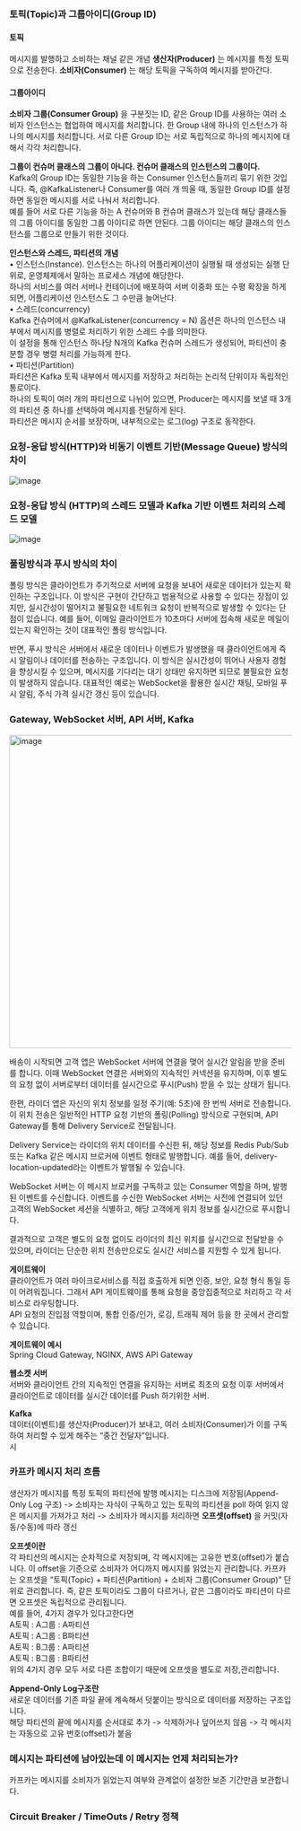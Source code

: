 ### 토픽(Topic)과 그룹아이디(Group ID)
#### 토픽
메시지를 발행하고 소비하는 채널 같은 개념 **생산자(Producer)** 는 메시지를 특정 토픽으로 전송한다.
**소비자(Consumer)** 는 해당 토픽을 구독하여 메시지를 받아간다.  
#### 그룹아이디
**소비자 그룹(Consumer Group)** 을 구분짓는 ID, 같은 Group ID를 사용하는 여러 소비자 인스턴스는 협업하여 메시지를 처리합니다. 한 Group 내에 하나의 인스턴스가 하나의 메시지를 처리합니다.
서로 다른 Group ID는 서로 독립적으로 하나의 메시지에 대해서 각각 처리합니다.  

**그룹이 컨슈머 클래스의 그룹이 아니다. 컨슈머 클래스의 인스턴스의 그룹이다.**  
Kafka의 Group ID는 동일한 기능을 하는 Consumer 인스턴스들끼리 묶기 위한 것입니다.
즉, @KafkaListener나 Consumer를 여러 개 띄울 때, 동일한 Group ID를 설정하면 동일한 메시지를 서로 나눠서 처리합니다.  
예를 들어 서로 다른 기능을 하는 A 컨슈머와 B 컨슈머 클래스가 있는데 해당 클래스들의 그룹 아이디를 동일한 그룹 아이디로 하면 안된다. 그룹 아이디는 해당 클래스의 인스턴스를 그룹으로 만들기 위한 것이다.

**인스턴스와 스레드, 파티션의 개념**  
•	인스턴스(Instance). 
인스턴스는 하나의 어플리케이션이 실행될 때 생성되는 실행 단위로, 운영체제에서 말하는 프로세스 개념에 해당한다.  
하나의 서비스를 여러 서버나 컨테이너에 배포하여 서버 이중화 또는 수평 확장을 하게 되면, 어플리케이션 인스턴스도 그 수만큼 늘어난다.  
•	스레드(concurrency)  
Kafka 컨슈머에서 @KafkaListener(concurrency = N) 옵션은 하나의 인스턴스 내부에서 메시지를 병렬로 처리하기 위한 스레드 수를 의미한다.  
이 설정을 통해 인스턴스 하나당 N개의 Kafka 컨슈머 스레드가 생성되어, 파티션이 충분할 경우 병렬 처리를 가능하게 한다.  
•	파티션(Partition)  
파티션은 Kafka 토픽 내부에서 메시지를 저장하고 처리하는 논리적 단위이자 독립적인 통로이다.  
하나의 토픽이 여러 개의 파티션으로 나뉘어 있으면, Producer는 메시지를 보낼 때 3개의 파티션 중 하나를 선택하여 메시지를 전달하게 된다.  
파티션은 메시지 순서를 보장하며, 내부적으로는 로그(log) 구조로 동작한다.  

### 요청-응답 방식(HTTP)와 비동기 이벤트 기반(Message Queue) 방식의 차이
![image](https://github.com/user-attachments/assets/44e158e9-2f84-4c4c-a046-697ef100002c)  

### 요청-응답 방식 (HTTP)의 스레드 모델과 Kafka 기반 이벤트 처리의 스레드 모델

![image](https://github.com/user-attachments/assets/70067e81-19a5-4c7e-9b71-b21124910ff0)

### 풀링방식과 푸시 방식의 차이
폴링 방식은 클라이언트가 주기적으로 서버에 요청을 보내어 새로운 데이터가 있는지 확인하는 구조입니다. 이 방식은 구현이 간단하고 범용적으로 사용할 수 있다는 장점이 있지만, 실시간성이 떨어지고 불필요한 네트워크 요청이 반복적으로 발생할 수 있다는 단점이 있습니다. 예를 들어, 이메일 클라이언트가 10초마다 서버에 접속해 새로운 메일이 있는지 확인하는 것이 대표적인 폴링 방식입니다.  
  
반면, 푸시 방식은 서버에서 새로운 데이터나 이벤트가 발생했을 때 클라이언트에게 즉시 알림이나 데이터를 전송하는 구조입니다. 이 방식은 실시간성이 뛰어나 사용자 경험을 향상시킬 수 있으며, 메시지를 기다리는 대기 상태만 유지하면 되므로 불필요한 요청이 발생하지 않습니다. 대표적인 예로는 WebSocket을 활용한 실시간 채팅, 모바일 푸시 알림, 주식 가격 실시간 갱신 등이 있습니다.  

### Gateway, WebSocket 서버, API 서버, Kafka
<img width="558" alt="image" src="https://github.com/user-attachments/assets/1536f251-d7b1-4a71-88a4-d5a47b75c244" />   
  
배송이 시작되면 고객 앱은 WebSocket 서버에 연결을 맺어 실시간 알림을 받을 준비를 합니다. 이때 WebSocket 연결은 서버와의 지속적인 커넥션을 유지하며, 이후 별도의 요청 없이 서버로부터 데이터를 실시간으로 푸시(Push) 받을 수 있는 상태가 됩니다.  

한편, 라이더 앱은 자신의 위치 정보를 일정 주기(예: 5초)에 한 번씩 서버로 전송합니다. 이 위치 전송은 일반적인 HTTP 요청 기반의 폴링(Polling) 방식으로 구현되며, API Gateway를 통해 Delivery Service로 전달됩니다.  

Delivery Service는 라이더의 위치 데이터를 수신한 뒤, 해당 정보를 Redis Pub/Sub 또는 Kafka 같은 메시지 브로커에 이벤트 형태로 발행합니다. 예를 들어, delivery-location-updated라는 이벤트가 발행될 수 있습니다.  

WebSocket 서버는 이 메시지 브로커를 구독하고 있는 Consumer 역할을 하며, 발행된 이벤트를 수신합니다. 이벤트를 수신한 WebSocket 서버는 사전에 연결되어 있던 고객의 WebSocket 세션을 식별하고, 해당 고객에게 위치 정보를 실시간으로 푸시합니다.  

결과적으로 고객은 별도의 요청 없이도 라이더의 최신 위치를 실시간으로 전달받을 수 있으며, 라이더는 단순한 위치 전송만으로도 실시간 서비스를 지원할 수 있게 됩니다.  

**게이트웨이**  
클라이언트가 여러 마이크로서비스를 직접 호출하게 되면 인증, 보안, 요청 형식 통일 등이 어려워집니다. 
그래서 API 게이트웨이를 통해 요청을 중앙집중적으로 처리하고 각 서비스로 라우팅합니다.   
API 요청의 진입점 역할이며, 통합 인증/인가, 로깅, 트래픽 제어 등을 한 곳에서 관리할 수 있습니다.  
  
**게이트웨이 예시**  
Spring Cloud Gateway, NGINX, AWS API Gateway
  
**웹소켓 서버**  
서버와 클라이언트 간의 지속적인 연결을 유지하는 서버로 최초의 요청 이후 서버에서 클라이언트로 데이터를 실시간 데이터를 Push 하기위한 서버. 
   
**Kafka**  
데이터(이벤트)를 생산자(Producer)가 보내고, 여러 소비자(Consumer)가 이를 구독하여 처리할 수 있게 해주는 “중간 전달자”입니다.  
시
### 카프카 메시지 처리 흐름
생산자가 메시지를 특정 토픽의 파티션에 발행 메시지는 디스크에 저장됨(Append-Only Log 구조)
-> 소비자는 자식이 구독하고 있는 토픽의 파티션을 poll 하여 읽지 않은 메시지를 가져가고 처리 -> 소비자가 메시지를 처리하면 **오프셋(offset)** 을 커밋(자동/수동)에 따라 갱신

**오프셋이란**  
각 파티션의 메시지는 순차적으로 저장되며, 각 메시지에는 고유한 번호(offset)가 붙습니다. 이 offset을 기준으로 소비자가 어디까지 메시지를 읽었는지 관리합니다. 카프카는 오프셋을 “토픽(Topic) + 파티션(Partition) + 소비자 그룹(Consumer Group)” 단위로 관리합니다.
즉, 같은 토픽이라도 그룹이 다르거나, 같은 그룹이라도 파티션이 다르면 오프셋은 독립적으로 관리됩니다.  
예를 들어, 4가지 경우가 있다고한다면  
A토픽 : A그룹 : A파티션  
A토픽 : A그룹 : B파티션  
A토픽 : B그룹 : A파티션  
A토픽 : B그룹 : B파티션  
위의 4가지 경우 모두 서로 다른 조합이기 때문에 오프셋을 별도로 저장,관리합니다.  

**Append-Only Log구조란**  
새로운 데이터를 기존 파일 끝에 계속해서 덧붙이는 방식으로 데이터를 저장하는 구조입니다.    
해당 파티션의 끝에 메시지를 순서대로 추가 -> 삭제하거나 덮어쓰지 않음 -> 각 메시지는 자동으로 고유 번호(offset)가 붙음

### 메시지는 파티션에 남아있는데 이 메시지는 언제 처리되는가?
카프카는 메시지를 소비자가 읽었는지 여부와 관계없이 설정한 보존 기간만큼 보관합니다.  


### Circuit Breaker / TimeOuts / Retry 정책

